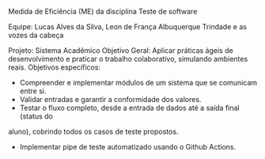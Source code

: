 Medida de Eficiência (ME) da disciplina Teste de software

Equipe: Lucas Alves da Silva, Leon de França Albuquerque Trindade e as vozes da cabeça

Projeto: Sistema Acadêmico
Objetivo Geral: Aplicar práticas ágeis de desenvolvimento e praticar o trabalho
colaborativo, simulando ambientes reais.
Objetivos específicos:
 - Compreender e implementar módulos de um sistema que se comunicam entre si.
 - Validar entradas e garantir a conformidade dos valores.
 - Testar o fluxo completo, desde a entrada de dados até a saída final (status do
 
 aluno), cobrindo todos os casos de teste propostos.
 - Implementar pipe de teste automatizado usando o Github Actions.